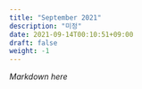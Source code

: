 ```yaml
---
title: "September 2021"
description: "미정"
date: 2021-09-14T00:10:51+09:00
draft: false
weight: -1
---
```


*Markdown here*
